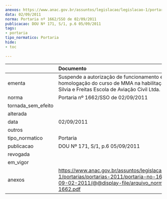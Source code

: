 ```yaml
---
anexos: https://www.anac.gov.br/assuntos/legislacao/legislacao-1/portarias/portarias-2011/portaria-no-1662-sso-de-09-02-2011/@@display-file/arquivo_norma/PA2011-1662.pdf
data: 02/09/2011
norma: Portaria nº 1662/SSO de 02/09/2011
publicacao: DOU Nº 171, S/1, p.6 05/09/2011
tags:
- portaria
tipo_normatico: Portaria
hide: 
- toc 
 
---
```


|                    | Documento                                                                                                                                                         |
|:-------------------|:------------------------------------------------------------------------------------------------------------------------------------------------------------------|
| ementa             | Suspende a autorização de funcionamento e a homologação do curso de MMA na habilitação CEL da Silvia e Freitas Escola de Aviação Civil Ltda.                      |
| norma              | Portaria nº 1662/SSO de 02/09/2011                                                                                                                                |
| tornada_sem_efeito |                                                                                                                                                                   |
| alterada           |                                                                                                                                                                   |
| data               | 02/09/2011                                                                                                                                                        |
| outros             |                                                                                                                                                                   |
| tipo_normatico     | Portaria                                                                                                                                                          |
| publicacao         | DOU Nº 171, S/1, p.6 05/09/2011                                                                                                                                   |
| revogada           |                                                                                                                                                                   |
| em_vigor           |                                                                                                                                                                   |
| anexos             | https://www.anac.gov.br/assuntos/legislacao/legislacao-1/portarias/portarias-2011/portaria-no-1662-sso-de-09-02-2011/@@display-file/arquivo_norma/PA2011-1662.pdf |